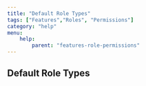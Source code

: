 ```yaml
---
title: "Default Role Types"
tags: ["Features","Roles", "Permissions"]
category: "help"
menu:
    help:
        parent: "features-role-permissions"
---
```


## Default Role Types